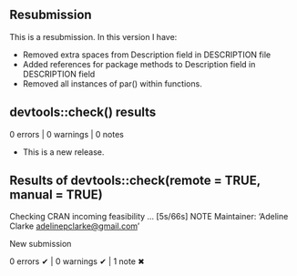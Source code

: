 ## Resubmission
This is a resubmission. In this version I have:

* Removed extra spaces from Description field in DESCRIPTION file
* Added references for package methods to Description field in DESCRIPTION field
* Removed all instances of par() within functions. 

## devtools::check() results

0 errors | 0 warnings | 0 notes

* This is a new release.

## Results of devtools::check(remote = TRUE, manual = TRUE)
Checking CRAN incoming feasibility ... [5s/66s] NOTE
  Maintainer: ‘Adeline Clarke <adelinepclarke@gmail.com>’
  
  New submission

0 errors ✔ | 0 warnings ✔ | 1 note ✖
